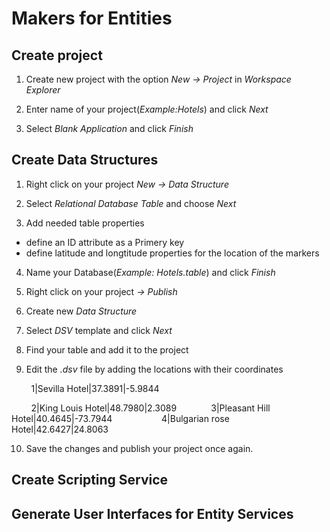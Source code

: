 # Makers for Entities

## Create project

1. Create new project with the option *New -> Project* in *Workspace Explorer*

2. Enter name of your project(*Example:Hotels*) and click *Next*

3. Select *Blank Application* and click *Finish*


## Create Data Structures

1. Right click on your project *New -> Data Structure*

2. Select *Relational Database Table* and choose *Next*

3. Add needed table properties

  - define an ID attribute as a Primery key
   
  - define latitude and longtitude properties for 
   the location of the markers

4. Name your Database(*Example: Hotels.table*) and click *Finish*

5. Right click on your project *-> Publish*

6. Create new *Data Structure* 

7. Select *DSV* template and click *Next*

8. Find your table and add it to the project

9. Edit the *.dsv* file by adding the locations with their coordinates

           1|Sevilla Hotel|37.3891|-5.9844
       
           2|King Louis Hotel|48.7980|2.3089
       
           3|Pleasant Hill Hotel|40.4645|-73.7944
          
           4|Bulgarian rose Hotel|42.6427|24.8063

10. Save the changes and publish your project once again.

## Create Scripting Service


## Generate User Interfaces for Entity Services

